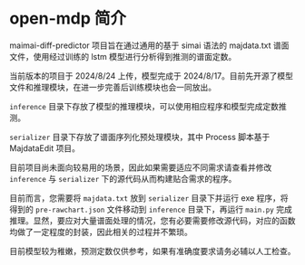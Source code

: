 # open-mdp 简介

maimai-diff-predictor 项目旨在通过通用的基于 simai 语法的 majdata.txt 谱面文件，使用经过训练的 lstm 模型进行分析得到推测的谱面定数。

当前版本的项目于 2024/8/24 上传，模型完成于 2024/8/17。目前先开源了模型文件和推理模块，在进一步完善后训练模块也会一同放出。

`inference` 目录下存放了模型的推理模块，可以使用相应程序和模型完成定数推测。

`serializer` 目录下存放了谱面序列化预处理模块，其中 Process 脚本基于 MajdataEdit 项目。

目前项目尚未面向较易用的场景，因此如果需要适应不同需求请查看并修改 `inference` 与 `serializer` 下的源代码从而构建贴合需求的程序。

目前而言，您需要将 `majdata.txt` 放到 `serializer` 目录下并运行 exe 程序，将得到的 `pre-rawchart.json` 文件移动到 `inference` 目录下，再运行 `main.py` 完成推理。显然，要应对大量谱面处理的情况，您有必要需要修改源代码，对应的函数均做了一定程度的封装，因此相关的过程并不繁琐。

目前模型较为稚嫩，预测定数仅供参考，如果有准确度要求请务必辅以人工检查。
